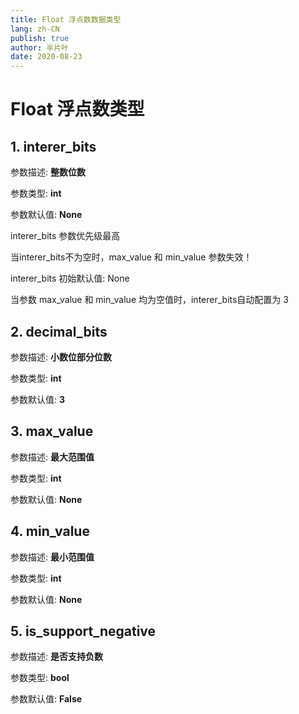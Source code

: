 ```yaml
---
title: Float 浮点数数据类型
lang: zh-CN
publish: true
author: 半片叶
date: 2020-08-23
---
```


# Float 浮点数类型

## 1. interer_bits

参数描述: <b class="grey-bg"> 整数位数 </b>

参数类型: <b class="pink-color grey-bg"> int </b>

参数默认值: <b class="grey-bg"> None </b>

interer_bits 参数优先级最高

当interer_bits不为空时，max_value 和 min_value 参数失效！

interer_bits 初始默认值: None

当参数 max_value 和 min_value 均为空值时，interer_bits自动配置为 3

## 2. decimal_bits

参数描述: <b class="grey-bg"> 小数位部分位数 </b>

参数类型: <b class="pink-color grey-bg"> int </b>

参数默认值: <b class="grey-bg"> 3 </b>

## 3. max_value

参数描述: <b class="grey-bg"> 最大范围值 </b>

参数类型: <b class="pink-color grey-bg"> int </b>

参数默认值: <b class="grey-bg"> None </b>

## 4. min_value

参数描述: <b class="grey-bg"> 最小范围值 </b>

参数类型: <b class="pink-color grey-bg"> int </b>

参数默认值: <b class="grey-bg"> None </b>

## 5. is_support_negative

参数描述: <b class="grey-bg"> 是否支持负数 </b>

参数类型: <b class="pink-color grey-bg"> bool </b>

参数默认值: <b class="grey-bg"> False </b>

